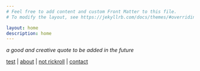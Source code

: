 ```yaml
---
# Feel free to add content and custom Front Matter to this file.
# To modify the layout, see https://jekyllrb.com/docs/themes/#overriding-theme-defaults

layout: home
description: home
---
```


*a good and creative quote to be added in the future*

[test](/test "test") | [about](/about "about") | [not rickroll](https://www.youtube.com/watch?v=dQw4w9WgXcQ "NOT RICKROLL") | [contact](/contact "contact")
